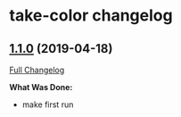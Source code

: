 # take-color changelog

## [1.1.0](http://github.com/ivanoff/take-color/tree/1.1.0) (2019-04-18)
[Full Changelog](http://github.com/ivanoff/take-color/compare/1.1.0...1.1.0)

**What Was Done:**

- make first run
